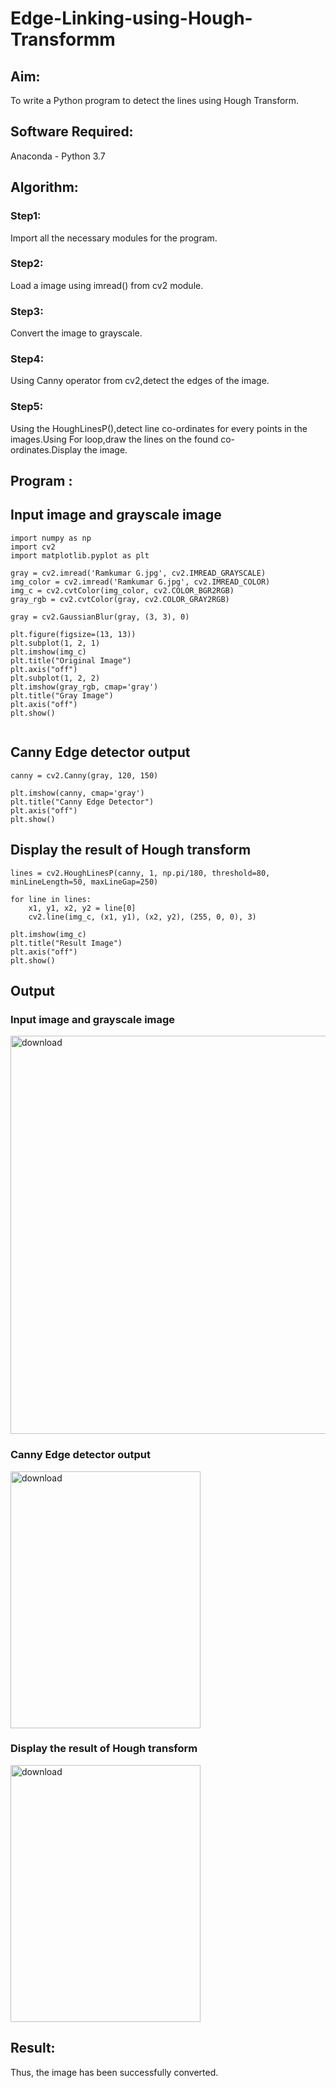 # Edge-Linking-using-Hough-Transformm
## Aim:
To write a Python program to detect the lines using Hough Transform.

## Software Required:
Anaconda - Python 3.7

## Algorithm:
### Step1:

Import all the necessary modules for the program.
### Step2:

Load a image using imread() from cv2 module.
### Step3:

Convert the image to grayscale.
### Step4:

Using Canny operator from cv2,detect the edges of the image.
### Step5:

Using the HoughLinesP(),detect line co-ordinates for every points in the images.Using For loop,draw the lines on the found co-ordinates.Display the image.

## Program :

## Input image and grayscale image
```
import numpy as np
import cv2
import matplotlib.pyplot as plt

gray = cv2.imread('Ramkumar G.jpg', cv2.IMREAD_GRAYSCALE)
img_color = cv2.imread('Ramkumar G.jpg', cv2.IMREAD_COLOR)
img_c = cv2.cvtColor(img_color, cv2.COLOR_BGR2RGB)
gray_rgb = cv2.cvtColor(gray, cv2.COLOR_GRAY2RGB)

gray = cv2.GaussianBlur(gray, (3, 3), 0)

plt.figure(figsize=(13, 13))
plt.subplot(1, 2, 1)
plt.imshow(img_c)
plt.title("Original Image")
plt.axis("off")
plt.subplot(1, 2, 2)
plt.imshow(gray_rgb, cmap='gray')
plt.title("Gray Image")
plt.axis("off")
plt.show()


```
## Canny Edge detector output
```
canny = cv2.Canny(gray, 120, 150)

plt.imshow(canny, cmap='gray')
plt.title("Canny Edge Detector")
plt.axis("off")
plt.show()
```
## Display the result of Hough transform
```
lines = cv2.HoughLinesP(canny, 1, np.pi/180, threshold=80, minLineLength=50, maxLineGap=250)

for line in lines:
    x1, y1, x2, y2 = line[0]
    cv2.line(img_c, (x1, y1), (x2, y2), (255, 0, 0), 3)

plt.imshow(img_c)
plt.title("Result Image")
plt.axis("off")
plt.show()
```
## Output

### Input image and grayscale image
<img width="1027" height="637" alt="download" src="https://github.com/user-attachments/assets/a21e53cf-4381-49ec-b9f6-d36f7dd31e97" />

### Canny Edge detector output
<img width="304" height="411" alt="download" src="https://github.com/user-attachments/assets/b79a0835-b310-47bc-b2e4-1a3316a49845" />


### Display the result of Hough transform

<img width="304" height="411" alt="download" src="https://github.com/user-attachments/assets/154a931b-a09c-4261-8809-eca7a38a2252" />

## Result:
Thus, the image has been successfully converted.

